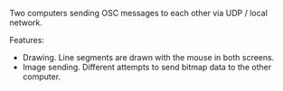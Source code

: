 Two computers sending OSC messages to each other via UDP / local network.

Features:
- Drawing. Line segments are drawn with the mouse in both screens.
- Image sending. Different attempts to send bitmap data to the other computer.
